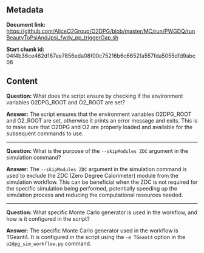 ## Metadata

**Document link:** https://github.com/AliceO2Group/O2DPG/blob/master/MC/run/PWGDQ/runBeautyToPsiAndJpsi_fwdy_pp_triggerGap.sh

**Start chunk id:** 04f4b36ce462d167ee7856eda08f00c75216b6c6652fa557fda5055dfd9abc08

## Content

**Question:** What does the script ensure by checking if the environment variables O2DPG_ROOT and O2_ROOT are set?

**Answer:** The script ensures that the environment variables O2DPG_ROOT and O2_ROOT are set, otherwise it prints an error message and exits. This is to make sure that O2DPG and O2 are properly loaded and available for the subsequent commands to use.

---

**Question:** What is the purpose of the `--skipModules ZDC` argument in the simulation command?

**Answer:** The `--skipModules ZDC` argument in the simulation command is used to exclude the ZDC (Zero Degree Calorimeter) module from the simulation workflow. This can be beneficial when the ZDC is not required for the specific simulation being performed, potentially speeding up the simulation process and reducing the computational resources needed.

---

**Question:** What specific Monte Carlo generator is used in the workflow, and how is it configured in the script?

**Answer:** The specific Monte Carlo generator used in the workflow is TGeant4. It is configured in the script using the `-e TGeant4` option in the `o2dpg_sim_workflow.py` command.